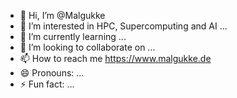 - 👋 Hi, I’m @Malgukke
- 👀 I’m interested in HPC, Supercomputing and AI ...
- 🌱 I’m currently learning ...
- 💞️ I’m looking to collaborate on ...
- 📫 How to reach me https://www.malgukke.de
- 😄 Pronouns: ...
- ⚡ Fun fact: ...

<!---
Malgukke/Malgukke is a ✨ special ✨ repository because its `README.md` (this file) appears on your GitHub profile.
You can click the Preview link to take a look at your changes.
--->

